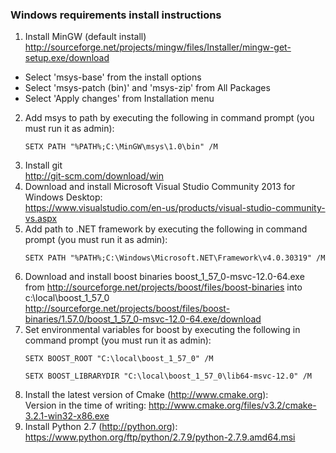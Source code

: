 ### Windows requirements install instructions

1. Install MinGW (default install) <br />
http://sourceforge.net/projects/mingw/files/Installer/mingw-get-setup.exe/download
  * Select 'msys-base' from the install options
  * Select 'msys-patch (bin)' and 'msys-zip' from All Packages
  * Select 'Apply changes' from Installation menu
2. Add msys to path by executing the following in command prompt (you must run it as admin):
    ```
    SETX PATH "%PATH%;C:\MinGW\msys\1.0\bin" /M
    ```
3. Install git <br />
http://git-scm.com/download/win
4. Download and install Microsoft Visual Studio Community 2013 for Windows Desktop:<br />
https://www.visualstudio.com/en-us/products/visual-studio-community-vs.aspx
5. Add path to .NET framework by executing the following in command prompt (you must run it as admin):
    ```
    SETX PATH "%PATH%;C:\Windows\Microsoft.NET\Framework\v4.0.30319" /M
    ```
6. Download and install boost binaries boost_1_57_0-msvc-12.0-64.exe from http://sourceforge.net/projects/boost/files/boost-binaries into c:\local\boost_1_57_0<br />
http://sourceforge.net/projects/boost/files/boost-binaries/1.57.0/boost_1_57_0-msvc-12.0-64.exe/download
7. Set environmental variables for boost by executing the following in command prompt (you must run it as admin):
    ```
    SETX BOOST_ROOT "C:\local\boost_1_57_0" /M

    SETX BOOST_LIBRARYDIR "C:\local\boost_1_57_0\lib64-msvc-12.0" /M
    ```
8. Install the latest version of Cmake (http://www.cmake.org):<br />
Version in the time of writing:
http://www.cmake.org/files/v3.2/cmake-3.2.1-win32-x86.exe
9. Install Python 2.7 (http://python.org):<br />
https://www.python.org/ftp/python/2.7.9/python-2.7.9.amd64.msi